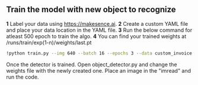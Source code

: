 
## Train the model with new object to recognize

**1** Label your data using https://makesence.ai.
**2** Create a custom YAML file and place your data location in the YAML file.
**3** Run the below command for atleast 500 epoch to train the algo.
**4** You can find your trained weights at /runs/train/exp(1-n)/weights/last.pt

```bash
!python train.py --img 640 --batch 16 --epochs 3 --data custom_invoice.yaml --weights yolov5s.pt --nosave --cache
```

Once the detector is trained. Open object_detector.py and change the weights file with the newly created one. Place an image in the "imread" and run the code.